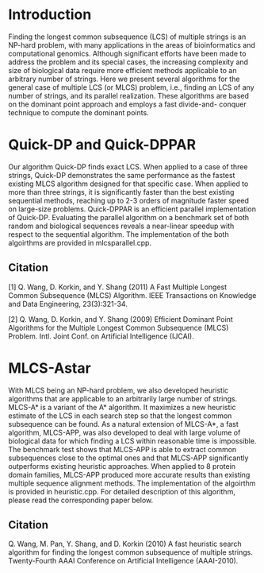 # Introduction

Finding the longest common subsequence (LCS) of multiple strings is an NP-hard problem, with many applications in the areas of bioinformatics and computational genomics. Although significant efforts have been made to address the problem and its special cases, the increasing complexity and size of biological data require more efficient methods applicable to an arbitrary number of strings. Here we present several algorithms for the general case of multiple LCS (or MLCS) problem, i.e., finding an LCS of any number of strings, and its parallel realization. These algorithms are based on the dominant point approach and employs a fast divide-and- conquer technique to compute the dominant points. 

# Quick-DP and Quick-DPPAR

Our algorithm Quick-DP finds exact LCS. When applied to a case of three strings, Quick-DP demonstrates the same performance as the fastest existing MLCS algorithm designed for that specific case. When applied to more than three strings, it is significantly faster than the best existing sequential methods, reaching up to 2-3 orders of magnitude faster speed on large-size problems. Quick-DPPAR is an efficient parallel implementation of Quick-DP. Evaluating the parallel algorithm on a benchmark set of both random and biological sequences reveals a near-linear speedup with respect to the sequential algorithm. The implementation of the both algoirthms are provided in mlcsparallel.cpp.

Citation
------------
[1] Q. Wang, D. Korkin, and Y. Shang (2011) A Fast Multiple Longest Common Subsequence (MLCS) Algorithm. IEEE Transactions on Knowledge and Data Engineering, 23(3):321-34.

[2] Q. Wang, D. Korkin, and Y. Shang (2009) Efficient Dominant Point Algorithms for the Multiple Longest Common Subsequence (MLCS) Problem. Intl. Joint Conf. on Artificial Intelligence (IJCAI).

 
# MLCS-Astar

With MLCS being an NP-hard problem, we also developed heuristic algorithms that are applicable to an arbitrarily large number of strings. MLCS-A* is a variant of the A* algorithm. It maximizes a new heuristic estimate of the LCS in each search step so that the longest common subsequence can be found. As a natural extension of MLCS-A*, a fast algorithm, MLCS-APP, was also developed to deal with large volume of biological data for which finding a LCS within reasonable time is impossible. The benchmark test shows that MLCS-APP is able to extract common subsequences close to the optimal ones and that MLCS-APP significantly outperforms existing heuristic approaches. When applied to 8 protein domain families, MLCS-APP produced more accurate results than existing multiple sequence alignment methods. The implementation of the algoirthm is provided in heuristic.cpp. For detailed description of this algorithm, please read the corresponding paper below.

Citation
------------
Q. Wang, M. Pan, Y. Shang, and D. Korkin (2010) A fast heuristic search algorithm for finding the longest common subsequence of multiple strings.  Twenty-Fourth AAAI Conference on Artificial Intelligence (AAAI-2010). 

